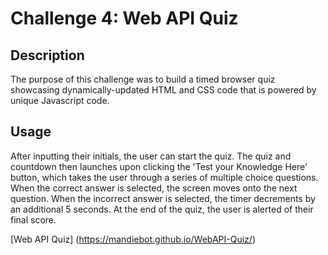 # Challenge 4: Web API Quiz

## Description

The purpose of this challenge was to build a timed browser quiz showcasing dynamically-updated HTML and CSS code that is powered by unique Javascript code.

## Usage

After inputting their initials, the user can start the quiz. The quiz and countdown then launches upon clicking the 'Test your Knowledge Here' button, which takes the user through a series of multiple choice questions. When the correct answer is selected, the screen moves onto the next question. When the incorrect answer is selected, the timer decrements by an additional 5 seconds. At the end of the quiz, the user is alerted of their final score.

[Web API Quiz] (https://mandiebot.github.io/WebAPI-Quiz/)
